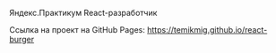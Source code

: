 Яндекс.Практикум React-разработчик

Ссылка на проект на GitHub Pages: https://temikmig.github.io/react-burger